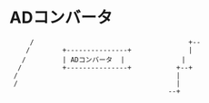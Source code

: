 <!--
 FileName:      iot
 Author:        8ucchiman
 CreatedDate:   2023-05-28 20:33:07
 LastModified:  2023-01-25 10:56:12 +0900
 Reference:     8ucchiman.jp
 Description:   ---
-->


# ADコンバータ
```
     /                                      +--
    /        +---------------+              |
   /         | ADコンバータ  |              |
  /          +---------------+           +--+
 /                                       |
 /                                       |
                                       --+

```
